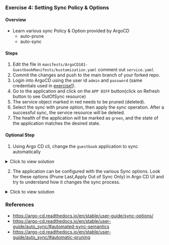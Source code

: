 ### Exercise 4: Setting Sync Policy & Options

#### Overview

-  Learn various sync Policy & Option provided by ArgoCD
    - auto-prune
    - auto-sync

#### Steps

1. Edit the file in  `manifests/ArgoCD101-GuestbookManifests/kustomization.yaml` comment out `service.yaml`
1. Commit the changes and push to the main branch of your forked repo.
1. Login into ArgoCD using the user id `admin` and `password` (same credentials used in [exercise1][1]).
1. Go to the application and click on the `APP DIFF` button(click on Refresh button to see OutOfSync resource)
1. The service object marked in red needs to be pruned (deleted).
1. Select the sync with prune option, then apply the sync operation. After a successful  sync, the service resource will be deleted.
1. The health of the application will be marked as  `green`, and the state of the application matches the desired state.

#### Optional Step

1. Using Argo CD cli, change the `guestbook` application to sync automatically

<details>
<summary>Click to view solution</summary>

<ul>
<li>Run the below commands:

```sh
argocd --port-forward --port-forward-namespace argocd login
argocd --port-forward-namespace argocd app set guestbook  --sync-policy automated
```
</li>
<li>Verify the change applied in the application:

```sh
argocd --port-forward-namespace argocd app get guestbook
Output:
...
Sync Policy:        Automated
...
```
</li>
</ul>
</details>

2. The application can be configured with the various Sync options. Look for these options (Prune Last,Apply Out of Sync Only) in Argo CD UI and try to understand how it changes the sync process.

<details>
<summary>Click to view solution</summary>
<ul>
<li>Edit the application on the ArgoCD UI.</li>
<li>Select and Save the Sync option you want to enable in the application.</li>
<li>Usually in production, you will use CLI or add annotation to your Gitops application manifest.</li>
</ul>
</details>

### References
- https://argo-cd.readthedocs.io/en/stable/user-guide/sync-options/
- https://argo-cd.readthedocs.io/en/stable/user-guide/auto_sync/#automated-sync-semantics
- https://argo-cd.readthedocs.io/en/stable/user-guide/auto_sync/#automatic-pruning

[1]: exercise1.md
